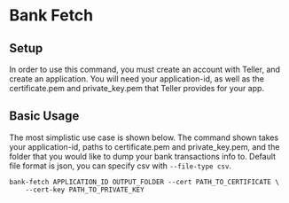 
# Bank Fetch

## Setup

In order to use this command, you must create an account with Teller, and
create an application. You will need your application-id, as well as the
certificate.pem and private_key.pem that Teller provides for your app.

## Basic Usage

The most simplistic use case is shown below. The command shown takes your
application-id, paths to certificate.pem and private_key.pem, and the folder
that you would like to dump your bank transactions info to. Default file
format is json, you can specify csv with `--file-type csv`.

``` console
bank-fetch APPLICATION_ID OUTPUT_FOLDER --cert PATH_TO_CERTIFICATE \
    --cert-key PATH_TO_PRIVATE_KEY
```
